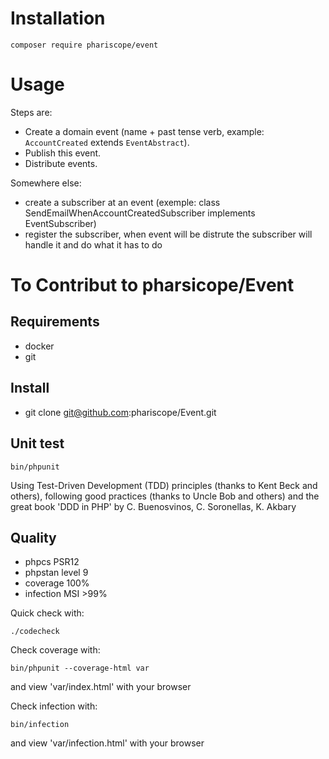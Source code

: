 # Installation

```console
composer require phariscope/event
```

# Usage

Steps are:
* Create a domain event (name + past tense verb, example: `AccountCreated` extends `EventAbstract`).
* Publish this event.
* Distribute events.

Somewhere else:
* create a subscriber at an event (exemple: class SendEmailWhenAccountCreatedSubscriber implements EventSubscriber)
* register the subscriber, when event will be distrute the subscriber will handle it and do what it has to do

# To Contribut to pharsicope/Event

## Requirements

* docker
* git

## Install

* git clone git@github.com:phariscope/Event.git

## Unit test

```console
bin/phpunit
```

Using Test-Driven Development (TDD) principles (thanks to Kent Beck and others), following good practices (thanks to Uncle Bob and others) and the great book 'DDD in PHP' by C. Buenosvinos, C. Soronellas, K. Akbary

## Quality

* phpcs PSR12
* phpstan level 9
* coverage 100%
* infection MSI >99%

Quick check with:
```console
./codecheck
```

Check coverage with:
```console
bin/phpunit --coverage-html var
```
and view 'var/index.html' with your browser

Check infection with:
```console
bin/infection
```
and view 'var/infection.html' with your browser